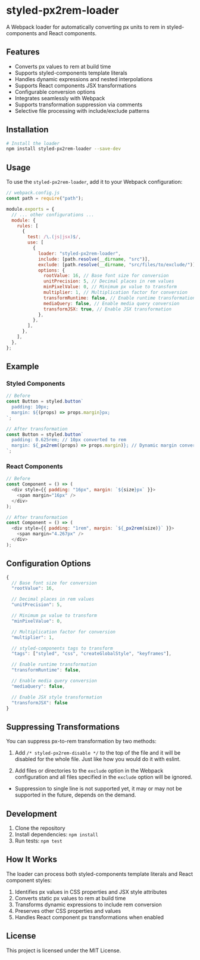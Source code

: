 # styled-px2rem-loader

A Webpack loader for automatically converting px units to rem in styled-components and React components.

## Features

- Converts px values to rem at build time
- Supports styled-components template literals
- Handles dynamic expressions and nested interpolations
- Supports React components JSX transformations
- Configurable conversion options
- Integrates seamlessly with Webpack
- Supports transformation suppression via comments
- Selective file processing with include/exclude patterns

## Installation

```bash
# Install the loader
npm install styled-px2rem-loader --save-dev
```

## Usage

To use the `styled-px2rem-loader`, add it to your Webpack configuration:

```javascript
// webpack.config.js
const path = require("path");

module.exports = {
  // ... other configurations ...
  module: {
    rules: [
      {
        test: /\.(js|jsx)$/,
        use: [
          {
            loader: "styled-px2rem-loader",
            include: [path.resolve(__dirname, "src")],
            exclude: [path.resolve(__dirname, "src/files/to/exclude/")],
            options: {
              rootValue: 16, // Base font size for conversion
              unitPrecision: 5, // Decimal places in rem values
              minPixelValue: 0, // Minimum px value to transform
              multiplier: 1, // Multiplication factor for conversion
              transformRuntime: false, // Enable runtime transformation
              mediaQuery: false, // Enable media query conversion
              transformJSX: true, // Enable JSX transformation
            },
          },
        ],
      },
    ],
  },
};
```

## Example

### Styled Components

```javascript
// Before
const Button = styled.button`
  padding: 10px;
  margin: ${(props) => props.margin}px;
`;

// After transformation
const Button = styled.button`
  padding: 0.625rem; // 10px converted to rem
  margin: ${_px2rem((props) => props.margin)}; // Dynamic margin conversion
`;
```

### React Components

```javascript
// Before
const Component = () => (
  <div style={{ padding: "16px", margin: `${size}px` }}>
    <span margin="16px" />
  </div>
);

// After transformation
const Component = () => (
  <div style={{ padding: "1rem", margin: `${_px2rem(size)}` }}>
    <span margin="4.267px" />
  </div>
);
```

## Configuration Options

```javascript
{
  // Base font size for conversion
  "rootValue": 16,

  // Decimal places in rem values
  "unitPrecision": 5,

  // Minimum px value to transform
  "minPixelValue": 0,

  // Multiplication factor for conversion
  "multiplier": 1,

  // styled-components tags to transform
  "tags": ["styled", "css", "createGlobalStyle", "keyframes"],

  // Enable runtime transformation
  "transformRuntime": false,

  // Enable media query conversion
  "mediaQuery": false,

  // Enable JSX style transformation
  "transformJSX": false
}
```

## Suppressing Transformations

You can suppress px-to-rem transformation by two methods:

1. Add `/* styled-px2rem-disable */` to the top of the file and it will be disabled for the whole file. Just like how you would do it with eslint.

2. Add files or directories to the `exclude` option in the Webpack configuration and all files specified in the `exclude` option will be ignored.

- Suppression to single line is not supported yet, it may or may not be supported in the future, depends on the demand.

## Development

1. Clone the repository
2. Install dependencies: `npm install`
3. Run tests: `npm test`

## How It Works

The loader can process both styled-components template literals and React component styles:

1. Identifies px values in CSS properties and JSX style attributes
2. Converts static px values to rem at build time
3. Transforms dynamic expressions to include rem conversion
4. Preserves other CSS properties and values
5. Handles React component px transformations when enabled

## License

This project is licensed under the MIT License.
